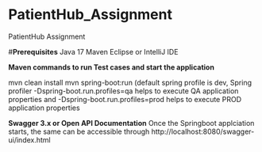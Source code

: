 # PatientHub_Assignment
 PatientHub Assignment

#**Prerequisites** 
Java 17
Maven
Eclipse or IntelliJ IDE

**Maven commands to run Test cases and start the application**

mvn clean install
mvn spring-boot:run (default spring profile is dev, Spring profiler -Dspring-boot.run.profiles=qa
 helps to execute QA application properties and -Dspring-boot.run.profiles=prod helps to execute PROD application properties

**Swagger 3.x or Open API Documentation** 
Once the Springboot applciation starts, the same can be accessible through http://localhost:8080/swagger-ui/index.html 

